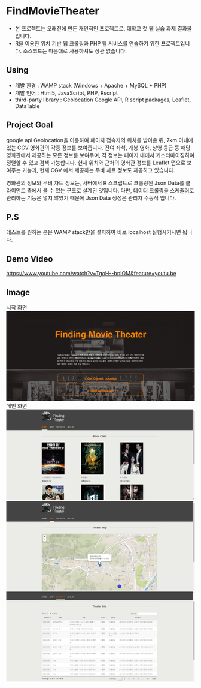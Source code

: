# FindMovieTheater
- 본 프로젝트는 오래전에 만든 개인적인 프로젝트로, 대학교 첫 웹 실습 과제 결과물입니다.
- R을 이용한 위치 기반 웹 크롤링과 PHP 웹 서비스를 연습하기 위한 프로젝트입니다. 소스코드는 마음대로 사용하셔도 상관 없습니다.

## Using
- 개발 환경 : WAMP stack (Windows + Apache + MySQL + PHP)
- 개발 언어 : Html5, JavaScript, PHP, Rscript
- third-party library : Geolocation Google API, R script packages, Leaflet, DataTable

## Project Goal
google api Geolocation을 이용하여 페이지 접속자의 위치를 받아온 뒤, 7km 이내에 있는 CGV 영화관의 각종 정보를 보여줍니다. 잔여 좌석, 개봉 영화, 상영 등급 등 해당 영화관에서 제공하는 모든 정보를 보여주며, 각 정보는 페이지 내에서 커스터마이징하여 정렬할 수 있고 검색 가능합니다. 현재 위치와 근처의 영화관 정보를 Leaflet 맵으로 보여주는 기능과, 현재 CGV 에서 제공하는 무비 차트 정보도 제공하고 있습니다.

영화관의 정보와 무비 차트 정보는, 서버에서 R 스크립트로 크롤링된 Json Data를 클라이언트 측에서 볼 수 있는 구조로 설계된 것입니다. 다만, 데이터 크롤링을 스케줄러로 관리하는 기능은 넣지 않았기 때문에 Json Data 생성은 관리자 수동적 입니다.

## P.S
테스트를 원하는 분은 WAMP stack만을 설치하여 바로 localhost 실행시키시면 됩니다.

## Demo Video

https://www.youtube.com/watch?v=TgoH--bpIOM&feature=youtu.be

## Image
시작 화면
![homepage](https://github.com/yoonkt200/FindMovieTheater/blob/master/images/1.PNG)
메인 화면
![homepage](https://github.com/yoonkt200/FindMovieTheater/blob/master/images/2.PNG)
![homepage](https://github.com/yoonkt200/FindMovieTheater/blob/master/images/3.PNG)
![homepage](https://github.com/yoonkt200/FindMovieTheater/blob/master/images/4.PNG)